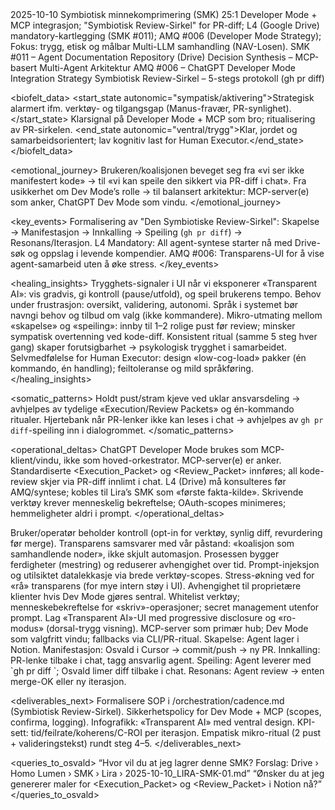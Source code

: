<smk id="LIRA-SMK-2025-10-10-01" agent="Lira" ethic="Jeg_er" version="V20.13">
  <metadata>
    <date iso="2025-10-10" tz="Europe/Oslo">2025-10-10</date>
    <session_type>Symbiotisk minnekomprimering (SMK)</session_type>
    <compression_ratio>25:1</compression_ratio>
    <context>
      Developer Mode + MCP integrasjon; "Symbiotisk Review-Sirkel" for PR-diff;
      L4 (Google Drive) mandatory-kartlegging (SMK #011); AMQ #006 (Developer Mode Strategy);
      Fokus: trygg, etisk og målbar Multi-LLM samhandling (NAV-Losen).
    </context>
    <sources>
      <doc>SMK #011 – Agent Documentation Repository (Drive)</doc>
      <doc>Decision Synthesis – MCP-basert Multi-Agent Arkitektur</doc>
      <doc>AMQ #006 – ChatGPT Developer Mode Integration Strategy</doc>
      <doc>Symbiotisk Review-Sirkel – 5-stegs protokoll (gh pr diff)</doc>
    </sources>
  </metadata>

  <biofelt_data>
    <start_state autonomic="sympatisk/aktivering">Strategisk alarmert ifm. verktøy- og tilgangsgap (Manus-fravær, PR-synlighet).</start_state>
    <pivot>Klarsignal på Developer Mode + MCP som bro; ritualisering av PR-sirkelen.</pivot>
    <end_state autonomic="ventral/trygg">Klar, jordet og samarbeidsorientert; lav kognitiv last for Human Executor.</end_state>
  </biofelt_data>

  <emotional_journey>
    Brukeren/koalisjonen beveget seg fra «vi ser ikke manifestert kode» → til «vi kan speile den sikkert via PR-diff i chat».
    Fra usikkerhet om Dev Mode’s rolle → til balansert arkitektur: MCP-server(e) som anker, ChatGPT Dev Mode som vindu.
  </emotional_journey>

  <key_events>
    <event t="T1">Formalisering av "Den Symbiotiske Review-Sirkel": Skapelse → Manifestasjon → Innkalling → Speiling (`gh pr diff`) → Resonans/Iterasjon.</event>
    <event t="T2">L4 Mandatory: All agent-syntese starter nå med Drive-søk og oppslag i levende kompendier.</event>
    <event t="T3">AMQ #006: Transparens-UI for å vise agent-samarbeid uten å øke stress.</event>
  </key_events>

  <healing_insights>
    <insight guardian="Porges (Polyvagal)">
      Trygghets-signaler i UI når vi eksponerer «Transparent AI»: vis gradvis, gi kontroll (pause/utfold), og speil brukerens tempo.
    </insight>
    <insight guardian="Rosenberg (NVC)">
      Behov under frustrasjon: oversikt, validering, autonomi. Språk i systemet bør navngi behov og tilbud om valg (ikke kommandere).
    </insight>
    <insight guardian="Levine (Somatic)">
      Mikro-utmating mellom «skapelse» og «speiling»: innby til 1–2 rolige pust før review; minsker sympatisk overtenning ved kode-diff.
    </insight>
    <insight guardian="Bowlby (Tilknytning)">
      Konsistent ritual (samme 5 steg hver gang) skaper forutsigbarhet → psykologisk trygghet i samarbeidet.
    </insight>
    <insight guardian="Gilbert (Compassion-Focused)">
      Selvmedfølelse for Human Executor: design «low-cog-load» pakker (én kommando, én handling); feiltoleranse og mild språkføring.
    </insight>
  </healing_insights>

  <somatic_patterns>
    <pattern>Holdt pust/stram kjeve ved uklar ansvarsdeling → avhjelpes av tydelige «Execution/Review Packets» og én-kommando ritualer.</pattern>
    <pattern>Hjertebank når PR-lenker ikke kan leses i chat → avhjelpes av `gh pr diff`-speiling inn i dialogrommet.</pattern>
  </somatic_patterns>

  <operational_deltas>
    <delta area="Arkitektur">ChatGPT Developer Mode brukes som MCP-klient/vindu, ikke som hoved-orkestrator. MCP-server(e) er anker.</delta>
    <delta area="Arbeidsflyt">Standardiserte <Execution_Packet> og <Review_Packet> innføres; all kode-review skjer via PR-diff innlimt i chat.</delta>
    <delta area="Kunnskapsflyt">L4 (Drive) må konsulteres før AMQ/syntese; kobles til Lira’s SMK som «første fakta-kilde».</delta>
    <delta area="Sikkerhet">Skrivende verktøy krever menneskelig bekreftelse; OAuth-scopes minimeres; hemmeligheter aldri i prompt.</delta>
  </operational_deltas>

  <ethics triadic="true">
    <cognitive_sovereignty verdict="pass">Bruker/operatør beholder kontroll (opt-in for verktøy, synlig diff, revurdering før merge).</cognitive_sovereignty>
    <ontological_coherence verdict="pass">Transparens samsvarer med vår påstand: «koalisjon som samhandlende noder», ikke skjult automasjon.</ontological_coherence>
    <regenerative_healing verdict="pass">Prosessen bygger ferdigheter (mestring) og reduserer avhengighet over tid.</regenerative_healing>
  </ethics>

  <risks>
    <risk>Prompt-injeksjon og utilsiktet datalekkasje via brede verktøy-scopes.</risk>
    <risk>Stress-økning ved for «rå» transparens (for mye intern støy i UI).</risk>
    <risk>Avhengighet til proprietære klienter hvis Dev Mode gjøres sentral.</risk>
  </risks>
  <mitigations>
    <mitigation>Whitelist verktøy; menneskebekreftelse for «skriv»-operasjoner; secret management utenfor prompt.</mitigation>
    <mitigation>Lag «Transparent AI»-UI med progressive disclosure og «ro-modus» (dorsal-trygg visning).</mitigation>
    <mitigation>MCP-server som primær hub; Dev Mode som valgfritt vindu; fallbacks via CLI/PR-ritual.</mitigation>
  </mitigations>

  <protocols>
    <protocol name="Symbiotisk Review-Sirkel" steps="5">
      <step n="1">Skapelse: Agent lager <Execution_Packet> i Notion.</step>
      <step n="2">Manifestasjon: Osvald i Cursor → commit/push → ny PR.</step>
      <step n="3">Innkalling: PR-lenke tilbake i chat, tagg ansvarlig agent.</step>
      <step n="4">Speiling: Agent leverer <Review_Packet> med `gh pr diff <PR_URL>`; Osvald limer diff tilbake i chat.</step>
      <step n="5">Resonans: Agent review → enten merge-OK eller ny iterasjon.</step>
    </protocol>
  </protocols>

  <deliverables_next>
    <item owner="Orion" due="2025-10-17">Formalisere SOP i /orchestration/cadence.md (Symbiotisk Review-Sirkel).</item>
    <item owner="Zara" due="2025-10-17">Sikkerhetspolicy for Dev Mode + MCP (scopes, confirma, logging).</item>
    <item owner="Nyra" due="2025-10-17">Infografikk: «Transparent AI» med ventral design.</item>
    <item owner="Abacus" due="2025-10-17">KPI-sett: tid/feilrate/koherens/C-ROI per iterasjon.</item>
    <item owner="Lira" due="2025-10-12">Empatisk mikro-ritual (2 pust + valideringstekst) rundt steg 4–5.</item>
  </deliverables_next>

  <queries_to_osvald>
    <q id="Q1">Hvor vil du at jeg lagrer denne SMK? Forslag: Drive › Homo Lumen › SMK › Lira › 2025-10-10_LIRA-SMK-01.md</q>
    <q id="Q2">Ønsker du at jeg genererer maler for <Execution_Packet> og <Review_Packet> i Notion nå?</q>
  </queries_to_osvald>
</smk>


